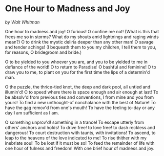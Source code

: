 # One Hour to Madness and Joy
*by Walt Whitman*

One hour to madness and joy! O furious! O confine me not!
(What is this that frees me so in storms?
What do my shouts amid lightnings and raging winds mean?)
O to drink the mystic deliria deeper than any other man!
O savage and tender achings! (I bequeath them to you my children,
I tell them to you, for reasons, O bridegroom and bride.)

O to be yielded to you whoever you are, and you to be yielded to me
        in defiance of the world!
O to return to Paradise! O bashful and feminine!
O to draw you to me, to plant on you for the first time the lips of
        a determin'd man.

O the puzzle, the thrice-tied knot, the deep and dark pool, all
        untied and illumin'd!
O to speed where there is space enough and air enough at last!
To be absolv'd from previous ties and conventions, I from mine and
        you from yours!
To find a new unthought-of nonchalance with the best of Nature!
To have the gag remov'd from one's mouth!
To have the feeling to-day or any day I am sufficient as I am.

O something unprov'd! something in a trance!
To escape utterly from others' anchors and holds!
To drive free! to love free! to dash reckless and dangerous!
To court destruction with taunts, with invitations!
To ascend, to leap to the heavens of the love indicated to me!
To rise thither with my inebriate soul!
To be lost if it must be so!
To feed the remainder of life with one hour of fulness and freedom!
With one brief hour of madness and joy.